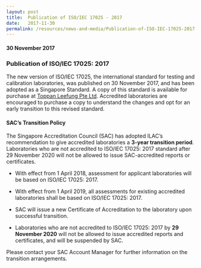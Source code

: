 ```yaml
---
layout: post
title:  Publication of ISO/IEC 17025 - 2017
date:   2017-11-30
permalink: /resources/news-and-media/Publication-of-ISO-IEC-17025-2017
---
```

#### 30 November 2017
### **Publication of ISO/IEC 17025: 2017**

The new version of ISO/IEC 17025, the international standard for testing and calibration laboratories, was published on 30 November 2017, and has been adopted as a Singapore Standard.  A copy of this standard is available for purchase at [Toppan Leefung Pte Ltd](https://www.singaporestandardseshop.sg/).  Accredited laboratories are encouraged to purchase a copy to understand the changes and opt for an early transition to this revised standard.

#### **SAC’s Transition Policy**

The Singapore Accreditation Council (SAC) has adopted ILAC’s recommendation to give accredited laboratories a **3-year transition period**. Laboratories who are not accredited to ISO/IEC 17025: 2017 standard after 29 November 2020 will not be allowed to issue SAC-accredited reports or certificates.

* With effect from 1 April 2018, assessment for applicant laboratories will be based on ISO/IEC 17025: 2017.

* With effect from 1 April 2019, all assessments for existing accredited laboratories shall be based on ISO/IEC 17025: 2017.

* SAC will issue a new Certificate of Accreditation to the laboratory upon successful transition.

* Laboratories who are not accredited to ISO/IEC 17025: 2017 by **29 November 2020** will not be allowed to issue accredited reports and certificates, and will be suspended by SAC.

Please contact your SAC Account Manager for further information on the transition arrangements.
